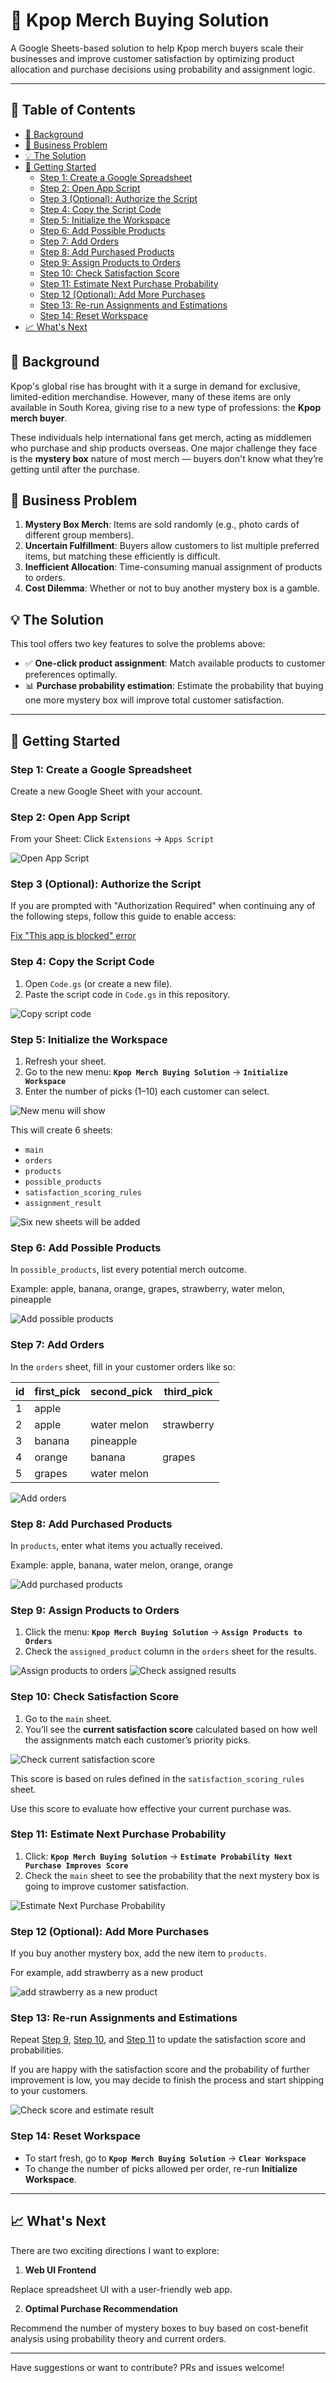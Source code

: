 # 🎤​ Kpop Merch Buying Solution

A Google Sheets-based solution to help Kpop merch buyers scale their businesses and improve customer satisfaction by optimizing product allocation and purchase decisions using probability and assignment logic.

---

## 📌 Table of Contents

- [📖 Background](#-background)
- [🚨 Business Problem](#-business-problem)
- [💡 The Solution](#-the-solution)
- [🚀 Getting Started](#-getting-started)
  - [Step 1: Create a Google Spreadsheet](#step-1-create-a-google-spreadsheet)
  - [Step 2: Open App Script](#step-2-open-app-script)
  - [Step 3 (Optional): Authorize the Script](#step-3-optional-authorize-the-script)
  - [Step 4: Copy the Script Code](#step-4-copy-the-script-code)
  - [Step 5: Initialize the Workspace](#step-5-initialize-the-workspace)
  - [Step 6: Add Possible Products](#step-6-add-possible-products)
  - [Step 7: Add Orders](#step-7-add-orders)
  - [Step 8: Add Purchased Products](#step-8-add-purchased-products)
  - [Step 9: Assign Products to Orders](#step-9-assign-products-to-orders)
  - [Step 10: Check Satisfaction Score](#step-10-check-satisfaction-score)
  - [Step 11: Estimate Next Purchase Probability](#step-11-estimate-next-purchase-probability)
  - [Step 12 (Optional): Add More Purchases](#step-12-optional-add-more-purchases)
  - [Step 13: Re-run Assignments and Estimations](#step-13-re-run-assignments-and-estimations)
  - [Step 14: Reset Workspace](#step-14-reset-workspace)
- [📈 What's Next](#-whats-next)

## 📖 Background

Kpop's global rise has brought with it a surge in demand for exclusive, limited-edition merchandise. However, many of these items are only available in South Korea, giving rise to a new type of professions: the **Kpop merch buyer**.

These individuals help international fans get merch, acting as middlemen who purchase and ship products overseas. One major challenge they face is the **mystery box** nature of most merch — buyers don't know what they’re getting until after the purchase.

## 🚨 Business Problem

1. **Mystery Box Merch**: Items are sold randomly (e.g., photo cards of different group members).
2. **Uncertain Fulfillment**: Buyers allow customers to list multiple preferred items, but matching these efficiently is difficult.
3. **Inefficient Allocation**: Time-consuming manual assignment of products to orders.
4. **Cost Dilemma**: Whether or not to buy another mystery box is a gamble.

## 💡 The Solution

This tool offers two key features to solve the problems above:

- ✅ **One-click product assignment**: Match available products to customer preferences optimally.
- 📊 **Purchase probability estimation**: Estimate the probability that buying one more mystery box will improve total customer satisfaction.

---

## 🚀 Getting Started

### Step 1: Create a Google Spreadsheet

Create a new Google Sheet with your account.

### Step 2: Open App Script

From your Sheet: Click `Extensions` → `Apps Script`

![Open App Script](assets/images/open-app-script.png)

### Step 3 (Optional): Authorize the Script

If you are prompted with "Authorization Required" when continuing any of the following steps, follow this guide to enable access:

[Fix "This app is blocked" error](https://web.archive.org/web/20230207010146/https://aimanfikri.com/2022/05/09/this-app-is-blocked-error-on-google-apps-script-solution/)

### Step 4: Copy the Script Code

1. Open `Code.gs` (or create a new file).
2. Paste the script code in `Code.gs` in this repository.

![Copy script code](assets/images/copy-script-code.png)

### Step 5: Initialize the Workspace

1. Refresh your sheet.
2. Go to the new menu: **`Kpop Merch Buying Solution`** → **`Initialize Workspace`**
3. Enter the number of picks (1–10) each customer can select.

![New menu will show](assets/images/new-menu.png)

This will create 6 sheets:

- `main`
- `orders`
- `products`
- `possible_products`
- `satisfaction_scoring_rules`
- `assignment_result`

![Six new sheets will be added](assets/images/six-sheets.png)

### Step 6: Add Possible Products

In `possible_products`, list every potential merch outcome.

Example: apple, banana, orange, grapes, strawberry, water melon, pineapple

![Add possible products](assets/images/add-possible-products.png)

### Step 7: Add Orders

In the `orders` sheet, fill in your customer orders like so:

| id | first_pick | second_pick  | third_pick  |
|----|------------|--------------|-------------|
| 1  | apple      |              |             |
| 2  | apple      | water melon  | strawberry  |
| 3  | banana     | pineapple    |             |
| 4  | orange     | banana       | grapes      |
| 5  | grapes     | water melon  |             |

![Add orders](assets/images/add-orders.png)

### Step 8: Add Purchased Products

In `products`, enter what items you actually received.

Example: apple, banana, water melon, orange, orange

![Add purchased products](assets/images/add-purchased-products.png)

### Step 9: Assign Products to Orders

1. Click the menu: **`Kpop Merch Buying Solution`** → **`Assign Products to Orders`**
2. Check the `assigned_product` column in the `orders` sheet for the results.

![Assign products to orders](assets/images/assign-products-to-orders.png)
![Check assigned results](assets/images/assigned-product-result.png)

### Step 10: Check Satisfaction Score

1. Go to the `main` sheet.
2. You’ll see the **current satisfaction score** calculated based on how well the assignments match each customer’s priority picks.

![Check current satisfaction score](assets/images/check-current-satisfaction-score.png)

This score is based on rules defined in the `satisfaction_scoring_rules` sheet.

Use this score to evaluate how effective your current purchase was.

### Step 11: Estimate Next Purchase Probability

1. Click: **`Kpop Merch Buying Solution`** → **`Estimate Probability Next Purchase Improves Score`**
2. Check the `main` sheet to see the probability that the next mystery box is going to improve customer satisfaction.

![Estimate Next Purchase Probability](assets/images/estimate-next-purchase-probability.png)

### Step 12 (Optional): Add More Purchases

If you buy another mystery box, add the new item to `products`.

For example, add strawberry as a new product

![add strawberry as a new product](assets/images/add-strawberry.png)

### Step 13: Re-run Assignments and Estimations

Repeat [Step 9](#step-9-assign-products-to-orders), [Step 10](#step-10-check-satisfaction-score), and [Step 11](#step-11-estimate-next-purchase-probability) to update the satisfaction score and probabilities.

If you are happy with the satisfaction score and the probability of further improvement is low, you may decide to finish the process and start shipping to your customers.

![Check score and estimate result](assets/images/score-and-estimate.png)

### Step 14: Reset Workspace

- To start fresh, go to **`Kpop Merch Buying Solution`** → **`Clear Workspace`**
- To change the number of picks allowed per order, re-run **Initialize Workspace**.

---

## 📈 What's Next

There are two exciting directions I want to explore:

1. **Web UI Frontend**

Replace spreadsheet UI with a user-friendly web app.

2. **Optimal Purchase Recommendation**
  
Recommend the number of mystery boxes to buy based on cost-benefit analysis using probability theory and current orders.

---

Have suggestions or want to contribute? PRs and issues welcome!

